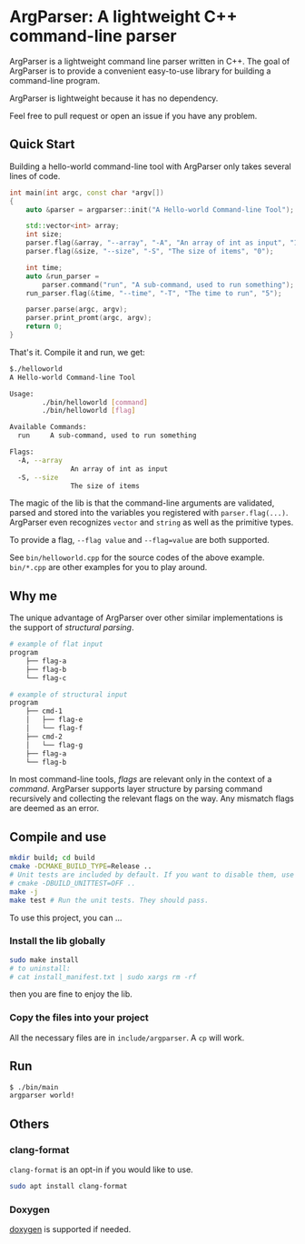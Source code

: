 # ArgParser: A lightweight C++ command-line parser

ArgParser is a lightweight command line parser written in C++. The goal of ArgParser is to provide a convenient easy-to-use library for building a command-line program.

ArgParser is lightweight because it has no dependency.

Feel free to pull request or open an issue if you have any problem.

## Quick Start

Building a hello-world command-line tool with ArgParser only takes several lines of code.

``` c++
int main(int argc, const char *argv[])
{
    auto &parser = argparser::init("A Hello-world Command-line Tool");

    std::vector<int> array;
    int size;
    parser.flag(&array, "--array", "-A", "An array of int as input", "1,2,3");
    parser.flag(&size, "--size", "-S", "The size of items", "0");

    int time;
    auto &run_parser =
        parser.command("run", "A sub-command, used to run something");
    run_parser.flag(&time, "--time", "-T", "The time to run", "5");

    parser.parse(argc, argv);
    parser.print_promt(argc, argv);
    return 0;
}
```

That's it. Compile it and run, we get:

``` bash
$./helloworld
A Hello-world Command-line Tool

Usage:
        ./bin/helloworld [command]
        ./bin/helloworld [flag]

Available Commands:
  run     A sub-command, used to run something

Flags:
  -A, --array
               An array of int as input
  -S, --size
               The size of items

```

The magic of the lib is that the command-line arguments are validated, parsed and stored into the variables you registered with `parser.flag(...)`. ArgParser even recognizes `vector` and `string` as well as the primitive types.

To provide a flag, `--flag value` and `--flag=value` are both supported.

See `bin/helloworld.cpp` for the source codes of the above example. `bin/*.cpp` are other examples for you to play around.

## Why me

The unique advantage of ArgParser over other similar implementations is the support of *structural parsing*.

``` bash
# example of flat input
program
    ├── flag-a
    ├── flag-b
    └── flag-c

# example of structural input
program
    ├── cmd-1
    │   ├── flag-e
    │   └── flag-f
    ├── cmd-2
    │   └── flag-g
    ├── flag-a
    └── flag-b
```

In most command-line tools, *flags* are relevant only in the context of a *command*. ArgParser supports layer structure by parsing command recursively and collecting the relevant flags on the way. Any mismatch flags are deemed as an error.

## Compile and use

``` bash
mkdir build; cd build
cmake -DCMAKE_BUILD_TYPE=Release ..
# Unit tests are included by default. If you want to disable them, use
# cmake -DBUILD_UNITTEST=OFF ..
make -j
make test # Run the unit tests. They should pass.
```

To use this project, you can ...

### Install the lib globally

``` bash
sudo make install
# to uninstall:
# cat install_manifest.txt | sudo xargs rm -rf
```

then you are fine to enjoy the lib.

### Copy the files into your project

All the necessary files are in `include/argparser`. A `cp` will work.

## Run

``` bash
$ ./bin/main
argparser world!
```

## Others

### clang-format

`clang-format` is an opt-in if you would like to use.

``` bash
sudo apt install clang-format
```

### Doxygen

[doxygen](https://www.doxygen.nl/index.html) is supported if needed.